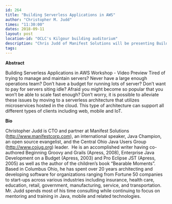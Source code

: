 ```yaml
---
id: 264
title: "Building Serverless Applications in AWS"
author: "Christopher M. Judd"
times: "11:30:00"
dates: 2018-09-11
layout: post
location-id: "OCLC's Kilgour building auditorium"  
description: "Chris Judd of Manifest Solutions will be presenting Building Serverless Applications in AWS."
tags: 
---
```

**Abstract**

Building Serverless Applications in AWS Workshop - Video Preview
Tired of trying to manage and maintain servers? Never have a large enough operations team? Don’t have a budget for running lots of server? Don’t want to pay for servers siting idle? Afraid you might become so popular that you won’t be able to scale fast enough? Don’t worry, it is possible to alleviate these issues by moving to a serverless architecture that utilizes microservices hosted in the cloud. This type of architecture can support all different types of clients including web, mobile and IoT.

**Bio**

Christopher Judd is CTO and partner at Manifest Solutions (http://www.manifestcorp.com), an international speaker, Java Champion, an open source evangelist, and the Central Ohio Java Users Group (http://www.cojug.org) leader.  He is an accomplished writer having co-authored Beginning Groovy and Grails (Apress, 2008), Enterprise Java Development on a Budget (Apress, 2003) and Pro Eclipse JST (Apress, 2005) as well as the author of the children’s book “Bearable Moments”.  Based in Columbus Ohio, he has spent over 20 years architecting and developing software for organizations ranging from Fortune 50 companies to start-ups across various industries including insurance, health care, education, retail, government, manufacturing, service, and transportation.  Mr. Judd spends most of his time consulting while continuing to focus on mentoring and training in Java, mobile and related technologies.